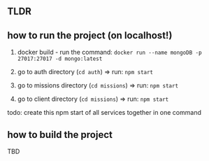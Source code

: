 ## TLDR

## how to run the project (on localhost!)

1. docker build - run the command: `docker run --name mongoDB -p 27017:27017 -d mongo:latest`

2. go to auth directory (`cd auth`) => run: `npm start`

3. go to missions directory (`cd missions`) => run: `npm start`

4. go to client directory (`cd missions`) => run: `npm start`


todo: create this npm start of all services together in one command

## how to build the project 

TBD